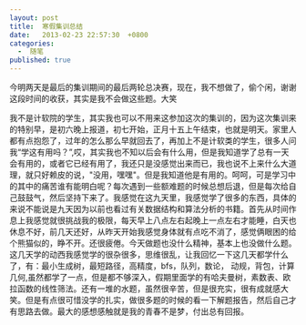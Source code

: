 ```yaml
---
layout: post
title:  寒假集训总结
date:   2013-02-23 22:57:30  +0800
categories:
  -  随笔
published: true
---
```


今明两天是最后的集训期间的最后两轮总决赛，现在，我不想做了，偷个闲，谢谢这段时间的收获，其实是我不会做这些题。大笑

我不是计软院的学生，其实我也可以不用来这参加这次的集训的，因为这次集训来的特别早，是初六晚上报道，初七开始，正月十五上午结束，也就是明天。家里人都有点抱怨了，过年的怎么那么早就回去了，再加上不是计软类的学生，很多人问我“学这有用吗？”,哎，其实我也不知以后会有什么用，但是我知道学了总有一天会有用的，或者它已经有用了，我还只是没感觉出来而已，我也说不上来什么大道理，就只好赖皮的说，"没用，嘿嘿"。但是我知道他是有用的。呵呵，可是学习中的其中的痛苦谁有能明白呢？每次遇到一些额难题的时候总想后退，但是每次给自己鼓鼓气，然后坚持下来了。我感觉在这九天里，我感觉学了很多的东西，具体的来说不能说是九天因为以前也看过有关数据结构和算法分析的书籍。首先从时间作息上我感觉就很挑战我的极限，每天早上八点左右起晚上一点左右才能睡，白天也休息不好，前几天还好，从昨天开始我感觉身体就有点吃不消了，感觉俩眼困的给个熊猫似的，睁不开。还很疲倦。今天做题也没什么精神，基本上也没做什么题。这几天学的动西我感觉学的很杂很多，思维很乱，让我回忆一下这几天都学什么了，有：最小生成树，最短路径，高精度，bfs，队列，数论， 动规，背包，计算几何,虽然都学了一点，但是都不够深入，假期里面学的有哈夫曼树，素数表、欧拉函数的线性筛法。还有一堆的水题，虽然很辛苦，但是很充实，很有成就感大笑。但是有点很可惜没学的扎实，做很多题的时候的看一下解题报告，然后自己才有思路去做。最大的感想感触就是我的青春不是梦，付出总有回报。


